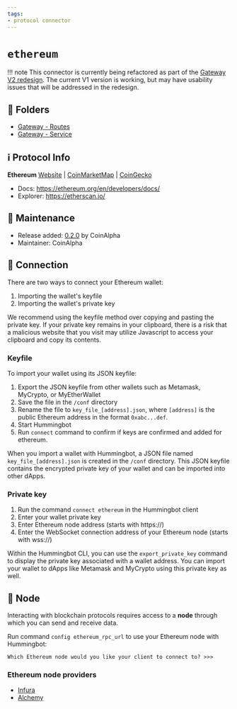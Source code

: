 ```yaml
---
tags:
- protocol connector
---
```


# `ethereum`

!!! note
    This connector is currently being refactored as part of the [Gateway V2 redesign](/developers/gateway). The current V1 version is working, but may have usability issues that will be addressed in the redesign.

## 📁 Folders

* [Gateway - Routes](https://github.com/CoinAlpha/gateway-api/blob/master/src/routes/ethereum.ts)
* [Gateway - Service](https://github.com/CoinAlpha/gateway-api/blob/master/src/services/ethereum.ts)

## ℹ️ Protocol Info

**Ethereum** [Website](https://ethereum.org/) | [CoinMarketMap](https://coinmarketcap.com/currencies/ethereum/) | [CoinGecko](https://www.coingecko.com/en/coins/ethereum) 

* Docs: https://ethereum.org/en/developers/docs/
* Explorer: https://etherscan.io/

## 👷 Maintenance

* Release added: [0.2.0](/release-notes/0.2.0/) by CoinAlpha
* Maintainer: CoinAlpha

## 🔑 Connection

There are two ways to connect your Ethereum wallet:

1. Importing the wallet's keyfile
2. Importing the wallet's private key

We recommend using the keyfile method over copying and pasting the private key. If your private key remains in your clipboard, there is a risk that a malicious website that you visit may utilize Javascript to access your clipboard and copy its contents.

### Keyfile

To import your wallet using its JSON keyfile:

1. Export the JSON keyfile from other wallets such as Metamask, MyCrypto, or MyEtherWallet
2. Save the file in the `/conf` directory
3. Rename the file to `key_file_[address].json`, where `[address]` is the public Ethereum address in the format `0xabc...def`.
4. Start Hummingbot
5. Run `connect` command to confirm if keys are confirmed and added for ethereum.

When you import a wallet with Hummingbot, a JSON file named `key_file_[address].json` is created in the `/conf` directory. This JSON keyfile contains the encrypted private key of your wallet and can be imported into other dApps.

### Private key

1. Run the command `connect ethereum` in the Hummingbot client
2. Enter your wallet private key
3. Enter Ethereum node address (starts with https://)
4. Enter the WebSocket connection address of your Ethereum node (starts with wss://)

Within the Hummingbot CLI, you can use the `export_private_key` command to display the private key associated with a wallet address. You can import your wallet to dApps like Metamask and MyCrypto using this private key as well.

## 📡 Node

Interacting with blockchain protocols requires access to a **node** through which you can send and receive data.

Run command `config ethereum_rpc_url` to use your Ethereum node with Hummingbot:

```
Which Ethereum node would you like your client to connect to? >>>
```

### Ethereum node providers

* [Infura](https://infura.io/)
* [Alchemy](https://alchemyapi.io/)